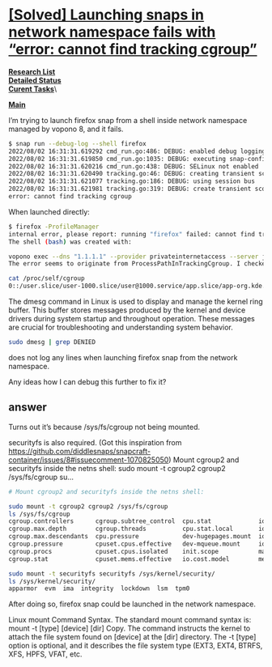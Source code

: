 # **[[Solved] Launching snaps in network namespace fails with “error: cannot find tracking cgroup”](https://forum.snapcraft.io/t/solved-launching-snaps-in-network-namespace-fails-with-error-cannot-find-tracking-cgroup/31113)**

**[Research List](../../../../../research_list.md)**\
**[Detailed Status](../../../../../../a_status/detailed_status.md)**\
**[Curent Tasks](../../../../../../a_status/current_tasks.md)**\

**[Main](../../../../../../README.md)**

I’m trying to launch firefox snap from a shell inside network namespace managed by vopono 8, and it fails.

```bash
$ snap run --debug-log --shell firefox
2022/08/02 16:31:31.619292 cmd_run.go:486: DEBUG: enabled debug logging of early snap startup
2022/08/02 16:31:31.619850 cmd_run.go:1035: DEBUG: executing snap-confine from /snap/core/13425/usr/lib/snapd/snap-confine
2022/08/02 16:31:31.620216 cmd_run.go:438: DEBUG: SELinux not enabled
2022/08/02 16:31:31.620490 tracking.go:46: DEBUG: creating transient scope snap.firefox.firefox
2022/08/02 16:31:31.621077 tracking.go:186: DEBUG: using session bus
2022/08/02 16:31:31.621981 tracking.go:319: DEBUG: create transient scope job: /org/freedesktop/systemd1/job/822
error: cannot find tracking cgroup
```

When launched directly:

```bash
$ firefox -ProfileManager
internal error, please report: running "firefox" failed: cannot find tracking cgroup
The shell (bash) was created with:

vopono exec --dns "1.1.1.1" --provider privateinternetaccess --server jp "bash"
The error seems to originate from ProcessPathInTrackingCgroup. I checked /proc/self/cgroup:

cat /proc/self/cgroup 
0::/user.slice/user-1000.slice/user@1000.service/app.slice/app-org.kde.yakuake-93dfbf7d91b44295bf8ca397d8bd220f.scope
```

The dmesg command in Linux is used to display and manage the kernel ring buffer. This buffer stores messages produced by the kernel and device drivers during system startup and throughout operation. These messages are crucial for troubleshooting and understanding system behavior.

```bash
sudo dmesg | grep DENIED 
```

does not log any lines when launching firefox snap from the network namespace.

Any ideas how I can debug this further to fix it?

## answer

Turns out it’s because /sys/fs/cgroup not being mounted.

securityfs is also required. (Got this inspiration from <https://github.com/diddlesnaps/snapcraft-container/issues/8#issuecomment-1070825050>) Mount cgroup2 and securityfs inside the netns shell: sudo mount -t cgroup2 cgroup2 /sys/fs/cgroup su…

```bash
# Mount cgroup2 and securityfs inside the netns shell:

sudo mount -t cgroup2 cgroup2 /sys/fs/cgroup
ls /sys/fs/cgroup
cgroup.controllers      cgroup.subtree_control  cpu.stat             io.cost.qos       memory.pressure         misc.peak                      system.slice
cgroup.max.depth        cgroup.threads          cpu.stat.local       io.pressure       memory.reclaim          proc-sys-fs-binfmt_misc.mount  user.slice
cgroup.max.descendants  cpu.pressure            dev-hugepages.mount  io.prio.class     memory.stat             sys-fs-fuse-connections.mount
cgroup.pressure         cpuset.cpus.effective   dev-mqueue.mount     io.stat           memory.zswap.writeback  sys-kernel-config.mount
cgroup.procs            cpuset.cpus.isolated    init.scope           machine.slice     misc.capacity           sys-kernel-debug.mount
cgroup.stat             cpuset.mems.effective   io.cost.model        memory.numa_stat  misc.current            sys-kernel-tracing.mount

sudo mount -t securityfs securityfs /sys/kernel/security/
ls /sys/kernel/security/
apparmor  evm  ima  integrity  lockdown  lsm  tpm0
```

After doing so, firefox snap could be launched in the network namespace.

Linux mount Command Syntax. The standard mount command syntax is: mount -t [type] [device] [dir] Copy. The command instructs the kernel to attach the file system found on [device] at the [dir] directory. The -t [type] option is optional, and it describes the file system type (EXT3, EXT4, BTRFS, XFS, HPFS, VFAT, etc.
